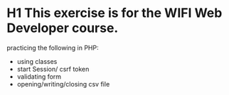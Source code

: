 # H1 This exercise is for the WIFI Web Developer course.
practicing the following in PHP:
- using classes
- start Session/ csrf token
- validating form
- opening/writing/closing csv file
